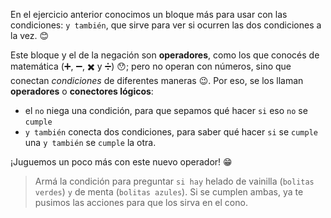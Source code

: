 <gs-attire attire-url="https://raw.githubusercontent.com/MumukiProject/mumuki-guia-gobstones-alternativa-kids/master/assets/attires/config.json"> </gs-attire> <gs-toolbox toolbox-url="https://raw.githubusercontent.com/MumukiProject/mumuki-guia-gobstones-muchos-sabores-combinados-kids/master/assets/toolbox.xml"> </gs-toolbox>

En el ejercicio anterior conocimos un bloque más para usar con las condiciones: `y también`, que sirve para ver si ocurren las dos condiciones a la vez. :blush:

Este bloque y el de la negación son **operadores**, como los que conocés de matemática (:heavy_plus_sign:, :heavy_minus_sign:, :heavy_multiplication_x: y :heavy_division_sign:) :hushed:; pero no operan con números, sino que conectan _condiciones_ de diferentes maneras :wink:. Por eso, se los llaman **operadores** o **conectores lógicos**:

* el `no` niega una condición, para que sepamos qué hacer `si` eso `no` se `cumple`
* `y también` conecta dos condiciones, para saber qué hacer  `si` se `cumple` una `y también` se `cumple` la otra.

¡Juguemos un poco más con este nuevo operador! :grin:

> Armá la condición para preguntar `si hay` helado de vainilla (`bolitas verdes`) `y` de menta (`bolitas azules`). Si se cumplen ambas, ya te pusimos las acciones para que los sirva en el cono.

